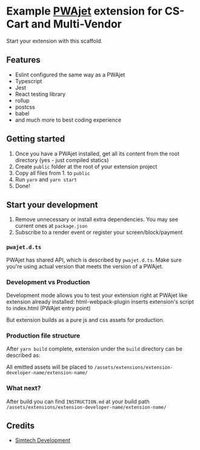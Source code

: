 # Example [PWAjet](https://pwajet.simtechdev.com/) extension for CS-Cart and Multi-Vendor

Start your extension with this scaffold.

## Features

* Eslint configured the same way as a PWAjet
* Typescript
* Jest
* React testing library
* rollup
* postcss
* babel
* and much more to best coding experience

## Getting started

1. Once you have a PWAjet installed, get all its content from the root directory (yes - just compiled statics)
2. Create `public` folder at the root of your extension project
3. Copy all files from 1. to `public`
5. Run `yarn` and `yarn start`
6. Done!

## Start your development

1. Remove unnecessary or install extra dependencies. You may see current ones at `package.json`
2. Subscribe to a render event or register your screen/block/payment

### `pwajet.d.ts`

PWAjet has shared API, which is described by `pwajet.d.ts`. Make sure you're using actual version that meets the version of a PWAjet.

### Development vs Production

Development mode allows you to test your extension right at PWAjet like extension already installed:
html-webpack-plugin inserts extension's script to index.html (PWAjet entry point)

But extension builds as a pure js and css assets for production.

### Production file structure

After `yarn build` complete, extension under the `build` directory can be described as:

All emitted assets will be placed to `/assets/extensions/extension-developer-name/extension-name/`

### What next?

After build you can find `INSTRUCTION.md` at your build path `/assets/extensions/extension-developer-name/extension-name/`

## Credits

- [Simtech Development](https://www.simtechdev.com/)
